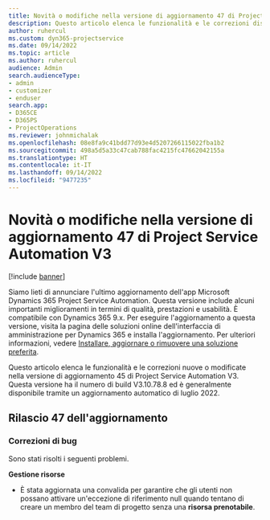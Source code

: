 ```yaml
---
title: Novità o modifiche nella versione di aggiornamento 47 di Project Service Automation V3
description: Questo articolo elenca le funzionalità e le correzioni disponibili nella versione di aggiornamento 47 di Microsoft Dynamics 365 Project Service Automation V3.
author: ruhercul
ms.custom: dyn365-projectservice
ms.date: 09/14/2022
ms.topic: article
ms.author: ruhercul
audience: Admin
search.audienceType:
- admin
- customizer
- enduser
search.app:
- D365CE
- D365PS
- ProjectOperations
ms.reviewer: johnmichalak
ms.openlocfilehash: 08e8fa9c41bdd77d93e4d5207266115022fba1b2
ms.sourcegitcommit: 498a5d5a33c47cab788fac4215fc47662042155a
ms.translationtype: HT
ms.contentlocale: it-IT
ms.lasthandoff: 09/14/2022
ms.locfileid: "9477235"
---
```

# <a name="whats-new-or-changed-in-project-service-automation-update-release-47-v3"></a>Novità o modifiche nella versione di aggiornamento 47 di Project Service Automation V3

[!include [banner](../includes/psa-now-project-operations.md)]

Siamo lieti di annunciare l'ultimo aggiornamento dell'app Microsoft Dynamics 365 Project Service Automation. Questa versione include alcuni importanti miglioramenti in termini di qualità, prestazioni e usabilità. È compatibile con Dynamics 365 9.x. Per eseguire l'aggiornamento a questa versione, visita la pagina delle soluzioni online dell'interfaccia di amministrazione per Dynamics 365 e installa l'aggiornamento. Per ulteriori informazioni, vedere [Installare, aggiornare o rimuovere una soluzione preferita](/power-platform/admin/install-remove-preferred-solution).

Questo articolo elenca le funzionalità e le correzioni nuove o modificate nella versione di aggiornamento 45 di Project Service Automation V3. Questa versione ha il numero di build V3.10.78.8 ed è generalmente disponibile tramite un aggiornamento automatico di luglio 2022.

## <a name="update-release-47"></a>Rilascio 47 dell'aggiornamento

### <a name="bug-fixes"></a>Correzioni di bug

Sono stati risolti i seguenti problemi.

**Gestione risorse**
- È stata aggiornata una convalida per garantire che gli utenti non possano attivare un'eccezione di riferimento null quando tentano di creare un membro del team di progetto senza una **risorsa prenotabile**.
